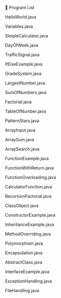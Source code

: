 📂 Program List

HelloWorld.java

Variables.java

SimpleCalculator.java

DayOfWeek.java

TrafficSignal.java

IfElseExample.java

GradeSystem.java

LargestNumber.java

SumOfNumbers.java

Factorial.java

TableOfNumber.java

PatternStars.java

ArrayInput.java

ArraySum.java

ArraySearch.java

FunctionExample.java

FunctionWithReturn.java

FunctionOverloading.java

CalculatorFunction.java

RecursionFactorial.java

ClassObject.java

ConstructorExample.java

InheritanceExample.java

MethodOverriding.java

Polymorphism.java

Encapsulation.java

AbstractClass.java

InterfaceExample.java

ExceptionHandling.java

FileHandling.java
